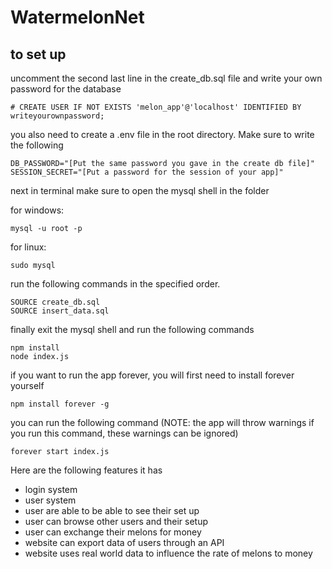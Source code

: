 # WatermelonNet

## to set up

uncomment the second last line in the create_db.sql file and write your own password for the database
```
# CREATE USER IF NOT EXISTS 'melon_app'@'localhost' IDENTIFIED BY writeyourownpassword; 
```
you also need to create a .env file in the root directory. Make sure to write the following

```
DB_PASSWORD="[Put the same password you gave in the create db file]"
SESSION_SECRET="[Put a password for the session of your app]"
```
next in terminal make sure to open the mysql shell in the folder

for windows:
```
mysql -u root -p
```

for linux:
```
sudo mysql
```

run the following commands in the specified order.

```
SOURCE create_db.sql
SOURCE insert_data.sql

```

finally exit the mysql shell and run the following commands
```
npm install
node index.js
```

if you want to run the app forever, you will first need to install forever yourself
```
npm install forever -g
```
you can run the following command (NOTE: the app will throw warnings if you run this command, these warnings can be ignored)
```
forever start index.js
```

Here are the following features it has
- login system
- user system
- user are able to be able to see their set up
- user can browse other users and their setup
- user can exchange their melons for money
- website can export data of users through an API
- website uses real world data to influence the rate of melons to money

